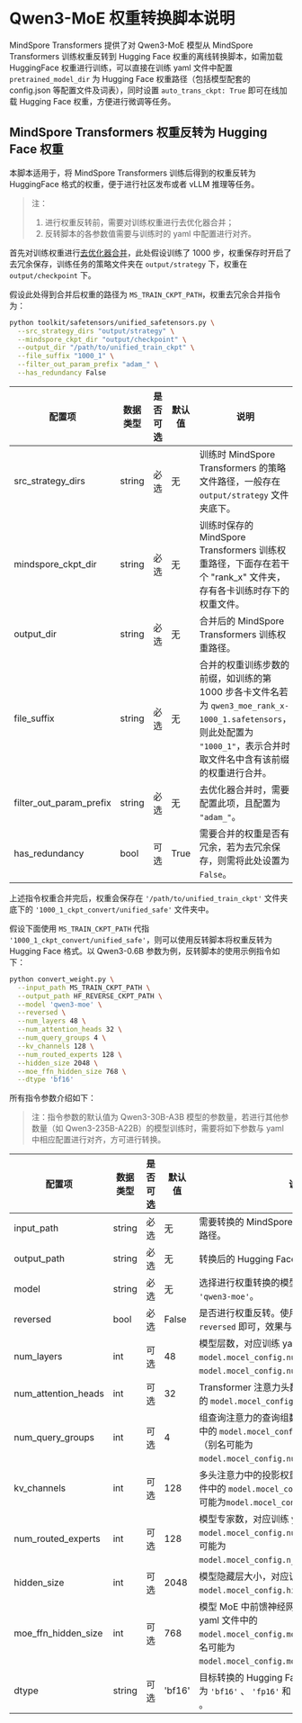 # Qwen3-MoE 权重转换脚本说明

MindSpore Transformers 提供了对 Qwen3-MoE 模型从 MindSpore Transformers 训练权重反转到 Hugging Face 权重的离线转换脚本，如需加载 HuggingFace 权重进行训练，可以直接在训练 yaml 文件中配置 `pretrained_model_dir` 为 Hugging Face 权重路径（包括模型配套的 config.json 等配置文件及词表），同时设置 `auto_trans_ckpt: True` 即可在线加载 Hugging Face 权重，方便进行微调等任务。

## MindSpore Transformers 权重反转为 Hugging Face 权重

本脚本适用于，将 MindSpore Transformers 训练后得到的权重反转为 HuggingFace 格式的权重，便于进行社区发布或者 vLLM 推理等任务。

> 注：
> 1. 进行权重反转前，需要对训练权重进行去优化器合并；
> 2. 反转脚本的各参数值需要与训练时的 yaml 中配置进行对齐。

首先对训练权重进行[去优化器合并](https://www.mindspore.cn/mindformers/docs/zh-CN/master/feature/safetensors.html#%E6%9D%83%E9%87%8D%E5%88%87%E5%88%86%E4%B8%8E%E5%90%88%E5%B9%B6)，此处假设训练了 1000 步，权重保存时开启了去冗余保存，训练任务的策略文件夹在 `output/strategy` 下，权重在 `output/checkpoint` 下。

假设此处得到合并后权重的路径为 `MS_TRAIN_CKPT_PATH`，权重去冗余合并指令为：

```bash
python toolkit/safetensors/unified_safetensors.py \
  --src_strategy_dirs "output/strategy" \
  --mindspore_ckpt_dir "output/checkpoint" \
  --output_dir "/path/to/unified_train_ckpt" \
  --file_suffix "1000_1" \
  --filter_out_param_prefix "adam_" \
  --has_redundancy False
```

| 配置项                     | 数据类型   | 是否可选 | 默认值   | 说明                                                                                                               |
|-------------------------|--------|------|-------|------------------------------------------------------------------------------------------------------------------|
| src_strategy_dirs       | string | 必选   | 无     | 训练时 MindSpore Transformers 的策略文件路径，一般存在 `output/strategy` 文件夹底下。                                                 |
| mindspore_ckpt_dir      | string | 必选   | 无     | 训练时保存的 MindSpore Transformers 训练权重路径，下面存在若干个 "rank_x" 文件夹，存有各卡训练时存下的权重文件。                                        |
| output_dir              | string | 必选   | 无     | 合并后的 MindSpore Transformers 训练权重路径。                                                                              |
| file_suffix             | string | 必选   | 无     | 合并的权重训练步数的前缀，如训练的第 1000 步各卡文件名若为 `qwen3_moe_rank_x-1000_1.safetensors`，则此处配置为 `"1000_1"`，表示合并时取文件名中含有该前缀的权重进行合并。 |
| filter_out_param_prefix | string | 必选   | 无     | 去优化器合并时，需要配置此项，且配置为 `"adam_"`。                                                                                   |
| has_redundancy          | bool   | 可选   | True  | 需要合并的权重是否有冗余，若为去冗余保存，则需将此处设置为 `False`。                                                                           |

上述指令权重合并完后，权重会保存在 `'/path/to/unified_train_ckpt'` 文件夹底下的 `'1000_1_ckpt_convert/unified_safe'` 文件夹中。

假设下面使用 `MS_TRAIN_CKPT_PATH` 代指 `'1000_1_ckpt_convert/unified_safe'`，则可以使用反转脚本将权重反转为 Hugging Face 格式。以 Qwen3-0.6B 参数为例，反转脚本的使用示例指令如下：

```bash
python convert_weight.py \
  --input_path MS_TRAIN_CKPT_PATH \
  --output_path HF_REVERSE_CKPT_PATH \
  --model 'qwen3-moe' \
  --reversed \
  --num_layers 48 \
  --num_attention_heads 32 \
  --num_query_groups 4 \
  --kv_channels 128 \
  --num_routed_experts 128 \
  --hidden_size 2048 \
  --moe_ffn_hidden_size 768 \
  --dtype 'bf16'
```

所有指令参数介绍如下：

> 注：指令参数的默认值为 Qwen3-30B-A3B 模型的参数量，若进行其他参数量（如 Qwen3-235B-A22B）的模型训练时，需要将如下参数与 yaml 中相应配置进行对齐，方可进行转换。

| 配置项                 | 数据类型   | 是否可选 | 默认值    | 说明                                                                                                                           |
|---------------------|--------|------|--------|------------------------------------------------------------------------------------------------------------------------------|
| input_path          | string | 必选   | 无      | 需要转换的 MindSpore Transformers 训练权重路径。                                                                                         |
| output_path         | string | 必选   | 无      | 转换后的 Hugging Face 权重的目标路径。                                                                                                   |
| model               | string | 必选   | 无      | 选择进行权重转换的模型，此处对应配置为 `'qwen3-moe'`。                                                                                           |
| reversed            | bool   | 必选   | False  | 是否进行权重反转。使用时，仅需设置 `--reversed` 即可，效果与 `--reversed True` 一致。                                                                  |
| num_layers          | int    | 可选   | 48     | 模型层数，对应训练 yaml 文件中的 `model.mocel_config.num_layers`（别名可能为`model.mocel_config.num_hidden_layers`）。                            |
| num_attention_heads | int    | 可选   | 32     | Transformer 注意力头数，对应训练 yaml 文件中的 `model.mocel_config.num_attention_heads`。                                                   |
| num_query_groups    | int    | 可选   | 4      | 组查询注意力的查询组数量，对应训练 yaml 文件中的 `model.mocel_config.num_query_groups`（别名可能为`model.mocel_config.num_key_value_heads`）。            |
| kv_channels         | int    | 可选   | 128    | 多头注意力中的投影权重维度，对应训练 yaml 文件中的 `model.mocel_config.kv_channels`（别名可能为`model.mocel_config.head_dim`）。                           |
| num_routed_experts  | int    | 可选   | 128    | 模型专家数，对应训练 yaml 文件中的 `model.mocel_config.num_routed_experts`（别名可能为`model.mocel_config.n_routed_experts`）。                    |
| hidden_size         | int    | 可选   | 2048   | 模型隐藏层大小，对应训练 yaml 文件中的 `model.mocel_config.hidden_size`。                                                                     |
| moe_ffn_hidden_size | int    | 可选   | 768    | 模型 MoE 中前馈神经网络层的维度，对应训练 yaml 文件中的 `model.mocel_config.moe_ffn_hidden_size`（别名可能为`model.mocel_config.moe_intermediate_size`）。 |
| dtype               | string | 可选   | 'bf16' | 目标转换的 Hugging Face 权重数据类型，可选为 `'bf16'` 、 `'fp16'` 和 `'fp32'` ，默认为 `'bf16'` 。                                                 |
